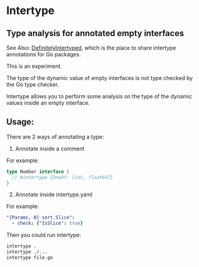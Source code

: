 # Intertype
## Type analysis for annotated empty interfaces

See Also: [DefinitelyIntertyped](https://github.com/siadat/DefinitelyIntertyped), which
is the place to share intertype annotations for Go packages.

This is an experiment.

The type of the dynamic value of empty interfaces
is not type checked by the Go type checker.

Intertype allows you to perform some analysis on the type of the dynamic values
inside an empty interface.

## Usage:

There are 2 ways of annotating a type:

1. Annotate inside a comment

For example:

```go
type Number interface {
  // #intertype {OneOf: [int, float64]}
}
```

2. Annotate inside intertype.yaml

For example:

```yaml
"[Params, 0] sort.Slice":
  - check: {"IsSlice": true}
```
Then you could run intertype:

```bash
intertype .
intertype ./...
intertype file.go
```
